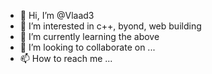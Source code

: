 - 👋 Hi, I’m @Vlaad3
- 👀 I’m interested in c++, byond, web building
- 🌱 I’m currently learning the above
- 💞️ I’m looking to collaborate on ...
- 📫 How to reach me ...

<!---
Vlaad3/Vlaad3 is a ✨ special ✨ repository because its `README.md` (this file) appears on your GitHub profile.
You can click the Preview link to take a look at your changes.
--->
